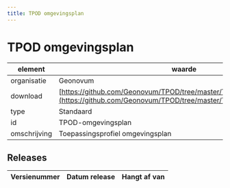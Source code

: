 ```yaml
---
title: TPOD omgevingsplan
---
```


# TPOD omgevingsplan

|element|waarde|
|-----|------|
| organisatie  |Geonovum|
| download  | [https://github.com/Geonovum/TPOD/tree/master/TPOD%20Omgevingsplan](<https://github.com/Geonovum/TPOD/tree/master/TPOD%20Omgevingsplan>)|
| type  |Standaard|
| id  |TPOD-omgevingsplan|
| omschrijving  |Toepassingsprofiel omgevingsplan|

## Releases

|Versienummer|Datum release|Hangt af van
|-------|-------|-----|

